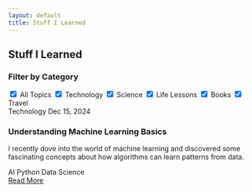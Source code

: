 ```yaml
---
layout: default
title: Stuff I Learned
---
```


<section class="page-header">
    <div class="container">
        <h1 class="page-title">
            <i class="fas fa-lightbulb"></i>
            Stuff I Learned
        </h1>
    </div>
</section>

<section class="section">
    <div class="container">
        <div class="learning-content">
            <div class="learning-sidebar">
                <div class="category-filter">
                    <h3>Filter by Category</h3>
                    <div class="filter-checkboxes">
                        <label class="filter-checkbox">
                            <input type="checkbox" value="all" checked> All Topics
                        </label>
                        <label class="filter-checkbox">
                            <input type="checkbox" value="tech" checked> Technology
                        </label>
                        <label class="filter-checkbox">
                            <input type="checkbox" value="science" checked> Science
                        </label>
                        <label class="filter-checkbox">
                            <input type="checkbox" value="life" checked> Life Lessons
                        </label>
                        <label class="filter-checkbox">
                            <input type="checkbox" value="books" checked> Books
                        </label>
                        <label class="filter-checkbox">
                            <input type="checkbox" value="travel" checked> Travel
                        </label>
                    </div>
                </div>
            </div>
            <div class="learning-main">
                <div class="learning-list">
                    <article class="learning-item" data-category="tech">
                        <div class="learning-header">
                            <span class="learning-category tech">Technology</span>
                            <span class="learning-date">Dec 15, 2024</span>
                        </div>
                        <h3>Understanding Machine Learning Basics</h3>
                        <p>I recently dove into the world of machine learning and discovered some fascinating concepts about how algorithms can learn patterns from data.</p>
                        <div class="learning-tags">
                            <span class="tag">AI</span>
                            <span class="tag">Python</span>
                            <span class="tag">Data Science</span>
                        </div>
                        <div class="learning-footer">
                            <a href="/stuff-i-learned/machine-learning-basics/" class="btn-secondary">Read More</a>
                        </div>
                    </article>
                </div>
            </div>
        </div>
    </div>
</section>
